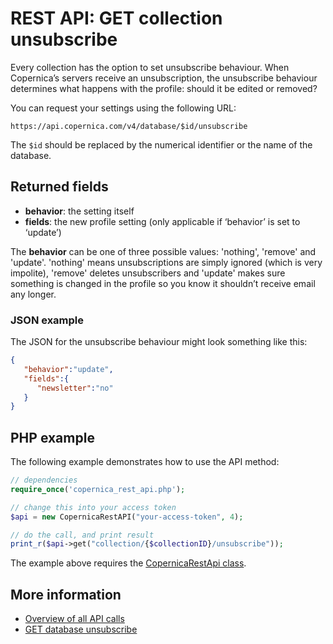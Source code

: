 # REST API: GET collection unsubscribe

Every collection has the option to set unsubscribe behaviour. When 
Copernica’s servers receive an unsubscription, the unsubscribe behaviour 
determines what happens with the profile: should it be edited or removed?

You can request your settings using the following URL:

`https://api.copernica.com/v4/database/$id/unsubscribe`

The `$id` should be replaced by the numerical identifier or the name of the database.

## Returned fields

* **behavior**: the setting itself
* **fields**: the new profile setting (only applicable if ‘behavior’ is set to ‘update’)

The **behavior** can be one of three possible values: 'nothing', 'remove' and 'update'. 
'nothing' means unsubscriptions are simply ignored (which is very impolite), 
'remove' deletes unsubscribers and 'update' makes sure something is 
changed in the profile so you know it shouldn’t receive email any longer.

### JSON example

The JSON for the unsubscribe behaviour might look something like this:

```json
{  
   "behavior":"update",
   "fields":{  
      "newsletter":"no"
   }
}
```

## PHP example
The following example demonstrates how to use the API method:

```php
// dependencies
require_once('copernica_rest_api.php');

// change this into your access token
$api = new CopernicaRestAPI("your-access-token", 4);

// do the call, and print result
print_r($api->get("collection/{$collectionID}/unsubscribe"));
```

The example above requires the [CopernicaRestApi class](rest-php).

## More information

- [Overview of all API calls](rest-api)
- [GET database unsubscribe](rest-get-database-unsubscribe)
